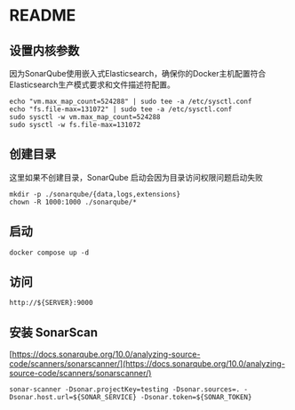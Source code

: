 # README

## 设置内核参数

因为SonarQube使用嵌入式Elasticsearch，确保你的Docker主机配置符合Elasticsearch生产模式要求和文件描述符配置。

```console
echo "vm.max_map_count=524288" | sudo tee -a /etc/sysctl.conf
echo "fs.file-max=131072" | sudo tee -a /etc/sysctl.conf
sudo sysctl -w vm.max_map_count=524288
sudo sysctl -w fs.file-max=131072
```

## 创建目录

这里如果不创建目录，SonarQube 启动会因为目录访问权限问题启动失败

```console
mkdir -p ./sonarqube/{data,logs,extensions}
chown -R 1000:1000 ./sonarqube/*
```

## 启动

```console
docker compose up -d 
```

## 访问

```text
http://${SERVER}:9000
```

## 安装 SonarScan

[https://docs.sonarqube.org/10.0/analyzing-source-code/scanners/sonarscanner/](https://docs.sonarqube.org/10.0/analyzing-source-code/scanners/sonarscanner/)


```console
sonar-scanner -Dsonar.projectKey=testing -Dsonar.sources=. -Dsonar.host.url=${SONAR_SERVICE} -Dsonar.token=${SONAR_TOKEN}
```